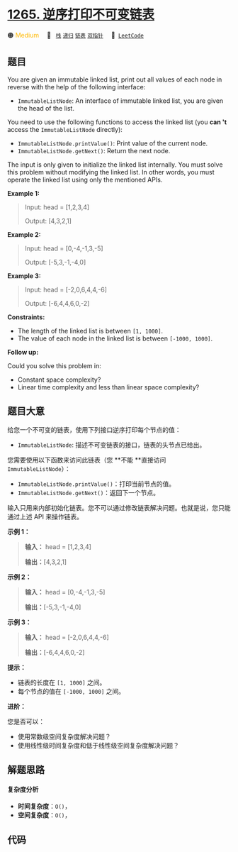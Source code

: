 # [1265. 逆序打印不可变链表](https://leetcode.com/problems/print-immutable-linked-list-in-reverse)

🟠 <font color=#ffb800>Medium</font>&emsp; 🔖&ensp; [`栈`](/tag/stack.md) [`递归`](/tag/recursion.md) [`链表`](/tag/linked-list.md) [`双指针`](/tag/two-pointers.md)&emsp; 🔗&ensp;[`LeetCode`](https://leetcode.com/problems/print-immutable-linked-list-in-reverse)

## 题目

You are given an immutable linked list, print out all values of each node in
reverse with the help of the following interface:

  * `ImmutableListNode`: An interface of immutable linked list, you are given the head of the list.

You need to use the following functions to access the linked list (you **can
't** access the `ImmutableListNode` directly):

  * `ImmutableListNode.printValue()`: Print value of the current node.
  * `ImmutableListNode.getNext()`: Return the next node.

The input is only given to initialize the linked list internally. You must
solve this problem without modifying the linked list. In other words, you must
operate the linked list using only the mentioned APIs.



**Example 1:**

> Input: head = [1,2,3,4]
> 
> Output: [4,3,2,1]

**Example 2:**

> Input: head = [0,-4,-1,3,-5]
> 
> Output: [-5,3,-1,-4,0]

**Example 3:**

> Input: head = [-2,0,6,4,4,-6]
> 
> Output: [-6,4,4,6,0,-2]

**Constraints:**

  * The length of the linked list is between `[1, 1000]`.
  * The value of each node in the linked list is between `[-1000, 1000]`.



**Follow up:**

Could you solve this problem in:

  * Constant space complexity?
  * Linear time complexity and less than linear space complexity?


## 题目大意

给您一个不可变的链表，使用下列接口逆序打印每个节点的值：

  * `ImmutableListNode`: 描述不可变链表的接口，链表的头节点已给出。

您需要使用以下函数来访问此链表（您 **不能  **直接访问 `ImmutableListNode`）：

  * `ImmutableListNode.printValue()`：打印当前节点的值。
  * `ImmutableListNode.getNext()`：返回下一个节点。

输入只用来内部初始化链表。您不可以通过修改链表解决问题。也就是说，您只能通过上述 API 来操作链表。



**示例 1：**

> 
> 
> 
> 
> 
> **输入：** head = [1,2,3,4]
> 
> **输出：**[4,3,2,1]
> 
> 

**示例 2：**

> 
> 
> 
> 
> 
> **输入：** head = [0,-4,-1,3,-5]
> 
> **输出：**[-5,3,-1,-4,0]
> 
> 

**示例 3：**

> 
> 
> 
> 
> 
> **输入：** head = [-2,0,6,4,4,-6]
> 
> **输出：**[-6,4,4,6,0,-2]
> 
> 



**提示：**

  * 链表的长度在 `[1, 1000]` 之间。
  * 每个节点的值在 `[-1000, 1000]` 之间。



**进阶：**

您是否可以：

  * 使用常数级空间复杂度解决问题？
  * 使用线性级时间复杂度和低于线性级空间复杂度解决问题？


## 解题思路

#### 复杂度分析

- **时间复杂度**：`O()`，
- **空间复杂度**：`O()`，

## 代码

```javascript

```